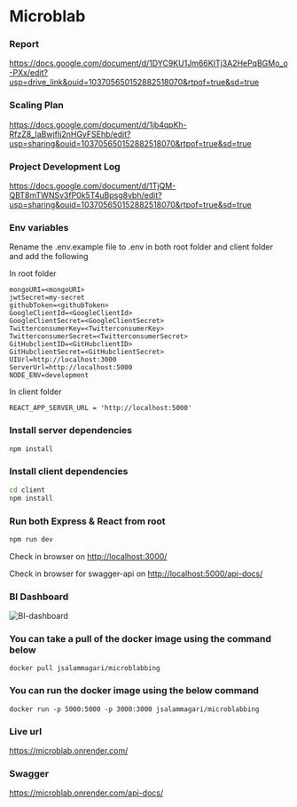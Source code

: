 # Microblab

### Report

https://docs.google.com/document/d/1DYC9KU1Jm66KITj3A2HePqBGMo_o-PXx/edit?usp=drive_link&ouid=103705650152882518070&rtpof=true&sd=true

### Scaling Plan

https://docs.google.com/document/d/1jb4qpKh-RfzZ8_IaBwjfIj2nHGyFSEhb/edit?usp=sharing&ouid=103705650152882518070&rtpof=true&sd=true

### Project Development Log

https://docs.google.com/document/d/1TjQM-QBT8mTWNSv3fP0k5T4uBpsg8vbh/edit?usp=sharing&ouid=103705650152882518070&rtpof=true&sd=true


### Env variables

Rename the .env.example file to .env in both root folder and client folder and add the following

In root folder
```
mongoURI=<mongoURI>
jwtSecret=my-secret
githubToken=<githubToken>
GoogleClientId=<GoogleClientId>
GoogleClientSecret=<GoogleClientSecret>
TwitterconsumerKey=<TwitterconsumerKey>
TwitterconsumerSecret=<TwitterconsumerSecret>
GitHubclientID=<GitHubclientID>
GitHubclientSecret=<GitHubclientSecret>
UIUrl=http://localhost:3000
ServerUrl=http://localhost:5000
NODE_ENV=development
```

In client folder
```
REACT_APP_SERVER_URL = 'http://localhost:5000'
```

### Install server dependencies

```bash
npm install
```

### Install client dependencies

```bash
cd client
npm install
```

### Run both Express & React from root

```bash
npm run dev
```

Check in browser on [http://localhost:3000/](http://localhost:3000/)

Check in browser for swagger-api on [http://localhost:5000/api-docs/](http://localhost:5000/api-docs/)

### BI Dashboard

![BI-dashboard](https://github.com/krushikagujarati/Twitter/assets/48424819/79d277d6-9825-4a85-8fe7-7d4733579101)

### You can take a pull of the docker image using the command below

```
docker pull jsalammagari/microblabbing
```

### You can run the docker image using the below command

```
docker run -p 5000:5000 -p 3000:3000 jsalammagari/microblabbing
```

### Live url

https://microblab.onrender.com/

### Swagger

https://microblab.onrender.com/api-docs/
